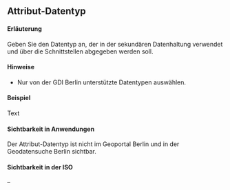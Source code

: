 ## Attribut-Datentyp

#### Erläuterung
Geben Sie den Datentyp an, der in der sekundären Datenhaltung verwendet und über die Schnittstellen abgegeben werden soll.

#### Hinweise
* Nur von der GDI Berlin unterstützte Datentypen auswählen.

#### Beispiel
Text

#### Sichtbarkeit in Anwendungen
Der Attribut-Datentyp ist nicht im Geoportal Berlin und in der Geodatensuche Berlin sichtbar.

#### Sichtbarkeit in der ISO
–

